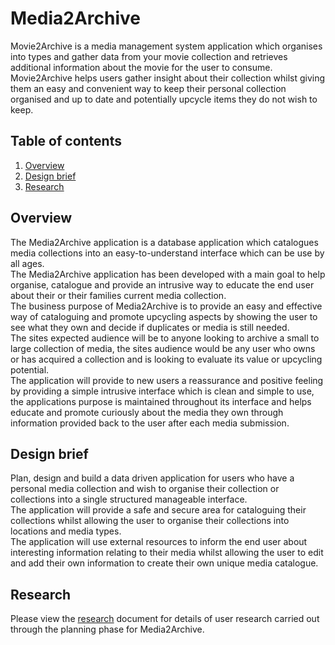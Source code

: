 # Media2Archive

Movie2Archive is a media management system application which organises into types and gather data from your movie collection and retrieves additional information about the movie for the user to consume.  
Movie2Archive helps users gather insight about their collection whilst giving them an easy and convenient way to keep their personal collection organised and up to date and potentially upcycle items they do not wish to keep.  

## Table of contents  
1. [Overview](#overview)
2. [Design brief](#design-brief)
3. [Research](#research)  


## Overview  
The Media2Archive application is a database application which catalogues media collections into an easy-to-understand interface which can be use by all ages.  
The Media2Archive application has been developed with a main goal to help organise, catalogue and provide an intrusive way to educate the end user about their or their families current media collection.  
The business purpose of Media2Archive is to provide an easy and effective way of cataloguing and promote upcycling aspects by showing the user to see what they own and decide if duplicates or media is still needed.  
The sites expected audience will be to anyone looking to archive a small to large collection of media, the sites audience would be any user who owns or has acquired a collection and is looking to evaluate its value or upcycling potential.  
The application will provide to new users a reassurance and positive feeling by providing a simple intrusive interface which is clean and simple to use, the applications purpose is maintained throughout its interface and helps educate and promote curiously about the media they own through information provided back to the user after each media submission.  

## Design brief  
Plan, design and build a data driven application for users who have a personal media collection and wish to organise their collection or collections into a single structured manageable interface.  
The application will provide a safe and secure area for cataloguing their collections whilst allowing the user to organise their collections into locations and media types.  
The application will use external resources to inform the end user about interesting information relating to their media whilst allowing the user to edit and add their own information to create their own unique media catalogue.  

## Research  
Please view the [research](docs/research/RESEARCH.md) document for details of user research carried out through the planning phase for Media2Archive.  
